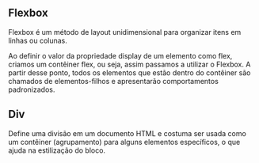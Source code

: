 <h2>Flexbox</h2>

<p>Flexbox é um método de layout unidimensional para organizar itens em linhas ou colunas.</p>

<p>Ao definir o valor da propriedade display de um elemento como flex, criamos um contêiner flex, ou seja, assim passamos a utilizar o Flexbox. A partir desse ponto, todos os elementos que estão dentro do contêiner são chamados de elementos-filhos e apresentarão comportamentos padronizados.</p>

<h2>Div</h2>

<p>Define uma divisão em um documento HTML e costuma ser usada como um contêiner (agrupamento) para alguns elementos específicos, o que ajuda na estilização do bloco.</p>
